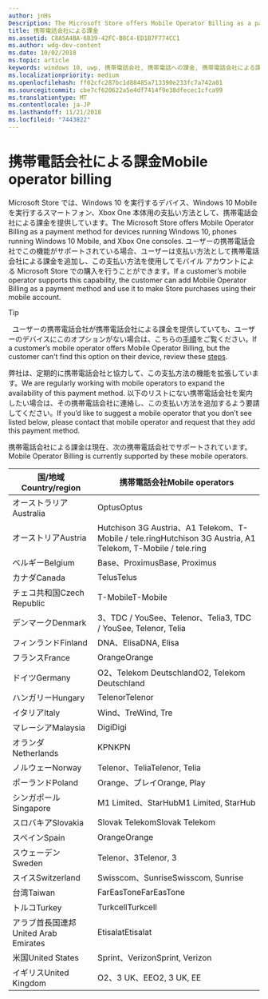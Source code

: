 ```yaml
---
author: jnHs
Description: The Microsoft Store offers Mobile Operator Billing as a payment method for mobile operators who support this capability.
title: 携帯電話会社による課金
ms.assetid: C8A5A4BA-6B39-42FC-B8C4-ED1B7F774CC1
ms.author: wdg-dev-content
ms.date: 10/02/2018
ms.topic: article
keywords: windows 10, uwp, 携帯電話会社, 携帯電話への課金, 携帯電話会社による課金
ms.localizationpriority: medium
ms.openlocfilehash: ff02cfc287bc1d88485a713390e233fc7a742a01
ms.sourcegitcommit: cbe7cf620622a5e4df7414f9e38dfecec1cfca99
ms.translationtype: MT
ms.contentlocale: ja-JP
ms.lasthandoff: 11/21/2018
ms.locfileid: "7443822"
---
```

# <a name="mobile-operator-billing"></a><span data-ttu-id="ffd3c-103">携帯電話会社による課金</span><span class="sxs-lookup"><span data-stu-id="ffd3c-103">Mobile operator billing</span></span>


<span data-ttu-id="ffd3c-104">Microsoft Store では、Windows 10 を実行するデバイス、Windows 10 Mobile を実行するスマートフォン、Xbox One 本体用の支払い方法として、携帯電話会社による課金を提供しています。</span><span class="sxs-lookup"><span data-stu-id="ffd3c-104">The Microsoft Store offers Mobile Operator Billing as a payment method for devices running Windows 10, phones running Windows 10 Mobile, and Xbox One consoles.</span></span> <span data-ttu-id="ffd3c-105">ユーザーの携帯電話会社でこの機能がサポートされている場合、ユーザーは支払い方法として携帯電話会社による課金を追加し、この支払い方法を使用してモバイル アカウントによる Microsoft Store での購入を行うことができます。</span><span class="sxs-lookup"><span data-stu-id="ffd3c-105">If a customer’s mobile operator supports this capability, the customer can add Mobile Operator Billing as a payment method and use it to make Store purchases using their mobile account.</span></span>

> [!TIP]
>  <span data-ttu-id="ffd3c-106">ユーザーの携帯電話会社が携帯電話会社による課金を提供していても、ユーザーのデバイスにこのオプションがない場合は、こちらの[手順](http://go.microsoft.com/fwlink/p/?LinkId=523993)をご覧ください。</span><span class="sxs-lookup"><span data-stu-id="ffd3c-106">If a customer’s mobile operator offers Mobile Operator Billing, but the customer can't find this option on their device, review these [steps](http://go.microsoft.com/fwlink/p/?LinkId=523993).</span></span>

<span data-ttu-id="ffd3c-107">弊社は、定期的に携帯電話会社と協力して、この支払方法の機能を拡張しています。</span><span class="sxs-lookup"><span data-stu-id="ffd3c-107">We are regularly working with mobile operators to expand the availability of this payment method.</span></span> <span data-ttu-id="ffd3c-108">以下のリストにない携帯電話会社を案内したい場合は、その携帯電話会社に連絡し、この支払い方法を追加するよう要請してください。</span><span class="sxs-lookup"><span data-stu-id="ffd3c-108">If you’d like to suggest a mobile operator that you don’t see listed below, please contact that mobile operator and request that they add this payment method.</span></span>

<span data-ttu-id="ffd3c-109">携帯電話会社による課金は現在、次の携帯電話会社でサポートされています。</span><span class="sxs-lookup"><span data-stu-id="ffd3c-109">Mobile Operator Billing is currently supported by these mobile operators.</span></span>

| <span data-ttu-id="ffd3c-110">国/地域</span><span class="sxs-lookup"><span data-stu-id="ffd3c-110">Country/region</span></span>  | <span data-ttu-id="ffd3c-111">携帯電話会社</span><span class="sxs-lookup"><span data-stu-id="ffd3c-111">Mobile operators</span></span>                 |
|-----------------|----------------------------------|
| <span data-ttu-id="ffd3c-112">オーストラリア</span><span class="sxs-lookup"><span data-stu-id="ffd3c-112">Australia</span></span>       | <span data-ttu-id="ffd3c-113">Optus</span><span class="sxs-lookup"><span data-stu-id="ffd3c-113">Optus</span></span>                            |
| <span data-ttu-id="ffd3c-114">オーストリア</span><span class="sxs-lookup"><span data-stu-id="ffd3c-114">Austria</span></span>         | <span data-ttu-id="ffd3c-115">Hutchison 3G Austria、A1 Telekom、T-Mobile / tele.ring</span><span class="sxs-lookup"><span data-stu-id="ffd3c-115">Hutchison 3G Austria, A1 Telekom, T-Mobile / tele.ring</span></span>  |
| <span data-ttu-id="ffd3c-116">ベルギー</span><span class="sxs-lookup"><span data-stu-id="ffd3c-116">Belgium</span></span>         | <span data-ttu-id="ffd3c-117">Base、Proximus</span><span class="sxs-lookup"><span data-stu-id="ffd3c-117">Base, Proximus</span></span>                   |
| <span data-ttu-id="ffd3c-118">カナダ</span><span class="sxs-lookup"><span data-stu-id="ffd3c-118">Canada</span></span>          | <span data-ttu-id="ffd3c-119">Telus</span><span class="sxs-lookup"><span data-stu-id="ffd3c-119">Telus</span></span>                            |
| <span data-ttu-id="ffd3c-120">チェコ共和国</span><span class="sxs-lookup"><span data-stu-id="ffd3c-120">Czech Republic</span></span>  | <span data-ttu-id="ffd3c-121">T-Mobile</span><span class="sxs-lookup"><span data-stu-id="ffd3c-121">T-Mobile</span></span>                         |
| <span data-ttu-id="ffd3c-122">デンマーク</span><span class="sxs-lookup"><span data-stu-id="ffd3c-122">Denmark</span></span>         | <span data-ttu-id="ffd3c-123">3、TDC / YouSee、Telenor、Telia</span><span class="sxs-lookup"><span data-stu-id="ffd3c-123">3, TDC / YouSee, Telenor, Telia</span></span>  |
| <span data-ttu-id="ffd3c-124">フィンランド</span><span class="sxs-lookup"><span data-stu-id="ffd3c-124">Finland</span></span>         | <span data-ttu-id="ffd3c-125">DNA、Elisa</span><span class="sxs-lookup"><span data-stu-id="ffd3c-125">DNA, Elisa</span></span>                       |
| <span data-ttu-id="ffd3c-126">フランス</span><span class="sxs-lookup"><span data-stu-id="ffd3c-126">France</span></span>          | <span data-ttu-id="ffd3c-127">Orange</span><span class="sxs-lookup"><span data-stu-id="ffd3c-127">Orange</span></span>                           |
| <span data-ttu-id="ffd3c-128">ドイツ</span><span class="sxs-lookup"><span data-stu-id="ffd3c-128">Germany</span></span>         | <span data-ttu-id="ffd3c-129">O2、Telekom Deutschland</span><span class="sxs-lookup"><span data-stu-id="ffd3c-129">O2, Telekom Deutschland</span></span>          |
| <span data-ttu-id="ffd3c-130">ハンガリー</span><span class="sxs-lookup"><span data-stu-id="ffd3c-130">Hungary</span></span>         | <span data-ttu-id="ffd3c-131">Telenor</span><span class="sxs-lookup"><span data-stu-id="ffd3c-131">Telenor</span></span>                          |
| <span data-ttu-id="ffd3c-132">イタリア</span><span class="sxs-lookup"><span data-stu-id="ffd3c-132">Italy</span></span>           | <span data-ttu-id="ffd3c-133">Wind、Tre</span><span class="sxs-lookup"><span data-stu-id="ffd3c-133">Wind, Tre</span></span>                        |
| <span data-ttu-id="ffd3c-134">マレーシア</span><span class="sxs-lookup"><span data-stu-id="ffd3c-134">Malaysia</span></span>        | <span data-ttu-id="ffd3c-135">Digi</span><span class="sxs-lookup"><span data-stu-id="ffd3c-135">Digi</span></span>                             |
| <span data-ttu-id="ffd3c-136">オランダ</span><span class="sxs-lookup"><span data-stu-id="ffd3c-136">Netherlands</span></span>     | <span data-ttu-id="ffd3c-137">KPN</span><span class="sxs-lookup"><span data-stu-id="ffd3c-137">KPN</span></span>                              |
| <span data-ttu-id="ffd3c-138">ノルウェー</span><span class="sxs-lookup"><span data-stu-id="ffd3c-138">Norway</span></span>          | <span data-ttu-id="ffd3c-139">Telenor、Telia</span><span class="sxs-lookup"><span data-stu-id="ffd3c-139">Telenor, Telia</span></span>                   |
| <span data-ttu-id="ffd3c-140">ポーランド</span><span class="sxs-lookup"><span data-stu-id="ffd3c-140">Poland</span></span>          | <span data-ttu-id="ffd3c-141">Orange、プレイ</span><span class="sxs-lookup"><span data-stu-id="ffd3c-141">Orange, Play</span></span>                     |
| <span data-ttu-id="ffd3c-142">シンガポール</span><span class="sxs-lookup"><span data-stu-id="ffd3c-142">Singapore</span></span>       | <span data-ttu-id="ffd3c-143">M1 Limited、StarHub</span><span class="sxs-lookup"><span data-stu-id="ffd3c-143">M1 Limited, StarHub</span></span>              |
| <span data-ttu-id="ffd3c-144">スロバキア</span><span class="sxs-lookup"><span data-stu-id="ffd3c-144">Slovakia</span></span>        | <span data-ttu-id="ffd3c-145">Slovak Telekom</span><span class="sxs-lookup"><span data-stu-id="ffd3c-145">Slovak Telekom</span></span>                   |
| <span data-ttu-id="ffd3c-146">スペイン</span><span class="sxs-lookup"><span data-stu-id="ffd3c-146">Spain</span></span>           | <span data-ttu-id="ffd3c-147">Orange</span><span class="sxs-lookup"><span data-stu-id="ffd3c-147">Orange</span></span>                           |
| <span data-ttu-id="ffd3c-148">スウェーデン</span><span class="sxs-lookup"><span data-stu-id="ffd3c-148">Sweden</span></span>          | <span data-ttu-id="ffd3c-149">Telenor、3</span><span class="sxs-lookup"><span data-stu-id="ffd3c-149">Telenor, 3</span></span>                       |
| <span data-ttu-id="ffd3c-150">スイス</span><span class="sxs-lookup"><span data-stu-id="ffd3c-150">Switzerland</span></span>     | <span data-ttu-id="ffd3c-151">Swisscom、Sunrise</span><span class="sxs-lookup"><span data-stu-id="ffd3c-151">Swisscom, Sunrise</span></span>                |
| <span data-ttu-id="ffd3c-152">台湾</span><span class="sxs-lookup"><span data-stu-id="ffd3c-152">Taiwan</span></span>          | <span data-ttu-id="ffd3c-153">FarEasTone</span><span class="sxs-lookup"><span data-stu-id="ffd3c-153">FarEasTone</span></span>                       |
| <span data-ttu-id="ffd3c-154">トルコ</span><span class="sxs-lookup"><span data-stu-id="ffd3c-154">Turkey</span></span>          | <span data-ttu-id="ffd3c-155">Turkcell</span><span class="sxs-lookup"><span data-stu-id="ffd3c-155">Turkcell</span></span>                         |
| <span data-ttu-id="ffd3c-156">アラブ首長国連邦</span><span class="sxs-lookup"><span data-stu-id="ffd3c-156">United Arab Emirates</span></span> | <span data-ttu-id="ffd3c-157">Etisalat</span><span class="sxs-lookup"><span data-stu-id="ffd3c-157">Etisalat</span></span>                    |
| <span data-ttu-id="ffd3c-158">米国</span><span class="sxs-lookup"><span data-stu-id="ffd3c-158">United States</span></span>   | <span data-ttu-id="ffd3c-159">Sprint、Verizon</span><span class="sxs-lookup"><span data-stu-id="ffd3c-159">Sprint, Verizon</span></span>                  |
| <span data-ttu-id="ffd3c-160">イギリス</span><span class="sxs-lookup"><span data-stu-id="ffd3c-160">United Kingdom</span></span>  | <span data-ttu-id="ffd3c-161">O2、3 UK、EE</span><span class="sxs-lookup"><span data-stu-id="ffd3c-161">O2, 3 UK, EE</span></span>                     |

 



 


 

 




